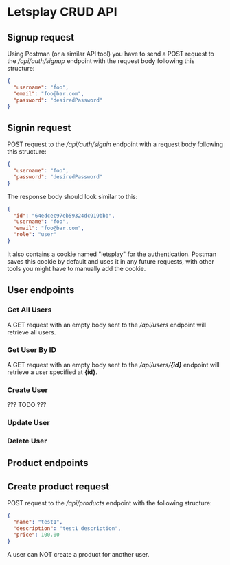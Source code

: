# Letsplay CRUD API

## Signup request

Using Postman (or a similar API tool) you have to send a POST request to the */api/auth/signup* endpoint with the request body following this structure:

```json
{
  "username": "foo",
  "email": "foo@bar.com",
  "password": "desiredPassword"
}
```

## Signin request

POST request to the */api/auth/signin* endpoint with a request body following this structure:

```json
{
  "username": "foo",
  "password": "desiredPassword"
}
```
The response body should look similar to this:
```json
{
  "id": "64edcec97eb59324dc919bbb",
  "username": "foo",
  "email": "foo@bar.com",
  "role": "user"
}
```
It also contains a cookie named "letsplay" for the authentication. Postman saves this cookie by default and uses it in any future requests, with other tools you might have to manually add the cookie.

## User endpoints

### Get All Users

A GET request with an empty body sent to the */api/users* endpoint will retrieve all users.

### Get User By ID

A GET request with an empty body sent to the */api/users/**{id}*** endpoint will retrieve a user specified at **{id}**.

### Create User

??? TODO ???

### Update User
### Delete User

## Product endpoints


## Create product request

POST request to the */api/products* endpoint with the following structure:

```json
{
  "name": "test1",
  "description": "test1 description",
  "price": 100.00
}
```

A user can NOT create a product for another user.


